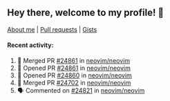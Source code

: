 ## Hey there, welcome to my profile! 👋

[About me](https://seandewar.github.io/)
 | [Pull requests](https://github.com/search?p=1&q=author%3Aseandewar+is%3Apr)
 | [Gists](https://gist.github.com/seandewar)

#### Recent activity:

<!--START_SECTION:activity-->
1. 🎉 Merged PR [#24861](https://github.com/neovim/neovim/pull/24861) in [neovim/neovim](https://github.com/neovim/neovim)
2. 💪 Opened PR [#24861](https://github.com/neovim/neovim/pull/24861) in [neovim/neovim](https://github.com/neovim/neovim)
3. 💪 Opened PR [#24860](https://github.com/neovim/neovim/pull/24860) in [neovim/neovim](https://github.com/neovim/neovim)
4. 🎉 Merged PR [#24702](https://github.com/neovim/neovim/pull/24702) in [neovim/neovim](https://github.com/neovim/neovim)
5. 🗣 Commented on [#24821](https://github.com/neovim/neovim/pull/24821#issuecomment-1690452181) in [neovim/neovim](https://github.com/neovim/neovim)
<!--END_SECTION:activity-->
